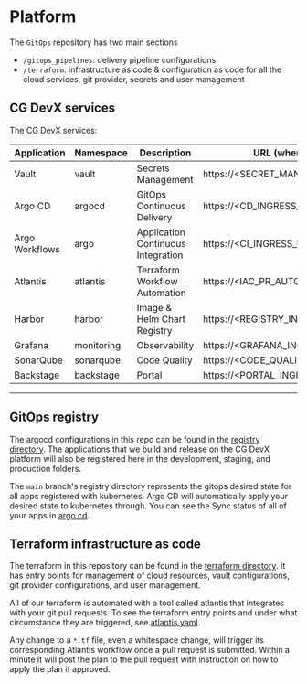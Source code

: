 # Platform

The `GitOps` repository has two main sections

- `/gitops_pipelines`: delivery pipeline configurations
- `/terraform`: infrastructure as code & configuration as code for all the cloud services, git provider, secrets and
  user management

## CG DevX services

The CG DevX services:

| Application    | Namespace  | Description                        | URL (where applicable)                  |
|----------------|------------|------------------------------------|-----------------------------------------|
| Vault          | vault      | Secrets Management                 | https://<SECRET_MANAGER_INGRESS_URL>    |
| Argo CD        | argocd     | GitOps Continuous Delivery         | https://<CD_INGRESS_URL>                |
| Argo Workflows | argo       | Application Continuous Integration | https://<CI_INGRESS_URL>                |
| Atlantis       | atlantis   | Terraform Workflow Automation      | https://<IAC_PR_AUTOMATION_INGRESS_URL> |
| Harbor         | harbor     | Image & Helm Chart Registry        | https://<REGISTRY_INGRESS_URL>          |
| Grafana        | monitoring | Observability                      | https://<GRAFANA_INGRESS_URL>           |
| SonarQube      | sonarqube  | Code Quality                       | https://<CODE_QUALITY_INGRESS_URL>      |
| Backstage      | backstage  | Portal                             | https://<PORTAL_INGRESS_URL>            |
---

## GitOps registry

The argocd configurations in this repo can be found in the [registry directory](./registry). The applications that we
build and release on the CG DevX platform will also be registered here in the development, staging, and production
folders.

The `main` branch's registry directory represents the gitops desired state for all apps registered with kubernetes. Argo
CD will automatically apply your desired state to kubernetes through. You can see the Sync status of all of your apps
in [argo cd](https://<CD_INGRESS_URL>).

## Terraform infrastructure as code

The terraform in this repository can be found in the [terraform directory](./terraform). It has entry points for
management of cloud resources, vault configurations, git provider configurations, and user management.

All of our terraform is automated with a tool called atlantis that integrates with your git pull requests. To see the
terraform entry points and under what circumstance they are triggered, see [atlantis.yaml](./atlantis.yaml).

Any change to a `*.tf` file, even a whitespace change, will trigger its corresponding Atlantis workflow once a pull
request is submitted. Within a minute it will post the plan to the pull request with instruction on how to apply the
plan if approved.
